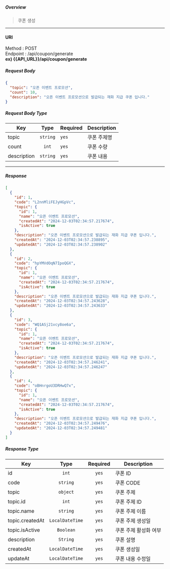 ##### **Overview**
> 쿠폰 생성
---
#### **URI**
Method : POST <br/>
Endpoint : /api/coupon/generate <br/>
<strong>ex) {{API_URL}}/api/coupon/generate</strong>

##### **Request Body**
```json
{
  "topic": "오픈 이벤트 프로모션",
  "count": 10,
  "description": "오픈 이벤트 프로모션으로 발급되는 재화 지급 쿠폰 입니다."
}
```

##### **Request Body Type**
| Key         |   Type   | Required | Description |
|-------------|:--------:|:---------|-------------|
| topic       | `string` | `yes`    | 쿠폰 주제명      |
| count       |  `int`   | `yes`    | 쿠폰 수량       |
| description | `string` | `yes`    | 쿠폰 내용       |

---
##### **Response**
```json
[
  {
    "id": 1,
    "code": "L2nnMliFEJyHGpVc",
    "topic": {
      "id": 1,
      "name": "오픈 이벤트 프로모션",
      "createdAt": "2024-12-03T02:34:57.217674",
      "isActive": true
    },
    "description": "오픈 이벤트 프로모션으로 발급되는 재화 지급 쿠폰 입니다.",
    "createdAt": "2024-12-03T02:34:57.238895",
    "updatedAt": "2024-12-03T02:34:57.238902"
  },
  {
    "id": 2,
    "code": "hpYMVdOqN7IpoQGX",
    "topic": {
      "id": 1,
      "name": "오픈 이벤트 프로모션",
      "createdAt": "2024-12-03T02:34:57.217674",
      "isActive": true
    },
    "description": "오픈 이벤트 프로모션으로 발급되는 재화 지급 쿠폰 입니다.",
    "createdAt": "2024-12-03T02:34:57.243628",
    "updatedAt": "2024-12-03T02:34:57.243633"
  },
  {
    "id": 3,
    "code": "WQ1ASj21vcy8oe6a",
    "topic": {
      "id": 1,
      "name": "오픈 이벤트 프로모션",
      "createdAt": "2024-12-03T02:34:57.217674",
      "isActive": true
    },
    "description": "오픈 이벤트 프로모션으로 발급되는 재화 지급 쿠폰 입니다.",
    "createdAt": "2024-12-03T02:34:57.246241",
    "updatedAt": "2024-12-03T02:34:57.246247"
  },
  {
    "id": 4,
    "code": "oBHnrgoU3DRHwQ7x",
    "topic": {
      "id": 1,
      "name": "오픈 이벤트 프로모션",
      "createdAt": "2024-12-03T02:34:57.217674",
      "isActive": true
    },
    "description": "오픈 이벤트 프로모션으로 발급되는 재화 지급 쿠폰 입니다.",
    "createdAt": "2024-12-03T02:34:57.249476",
    "updatedAt": "2024-12-03T02:34:57.249481"
  }
]
```
##### **Response Type**
| Key             |      Type       | Required | Description  |
|-----------------|:---------------:|:--------:|--------------|
| id              |      `int`      |  `yes`   | 쿠폰 ID        |
| code            |    `string`     |  `yes`   | 쿠폰 CODE      |
| topic           |    `object`     |  `yes`   | 쿠폰 주제        |
| topic.id        |      `int`      |  `yes`   | 쿠폰 주제 ID     |
| topic.name      |    `string`     |  `yes`   | 쿠폰 주제 이름     |
| topic.createdAt | `LocalDateTime` |  `yes`   | 쿠폰 주제 생성일    |
| topic.isActive  |    `Boolean`    |  `yes`   | 쿠폰 주제 활성화 여부 |
| description     |    `String`     |  `yes`   | 쿠폰 설명        |
| createdAt       | `LocalDateTime` |  `yes`   | 쿠폰 생성일       |
| updateAt        | `LocalDateTime` |  `yes`   | 쿠폰 내용 수정일    |